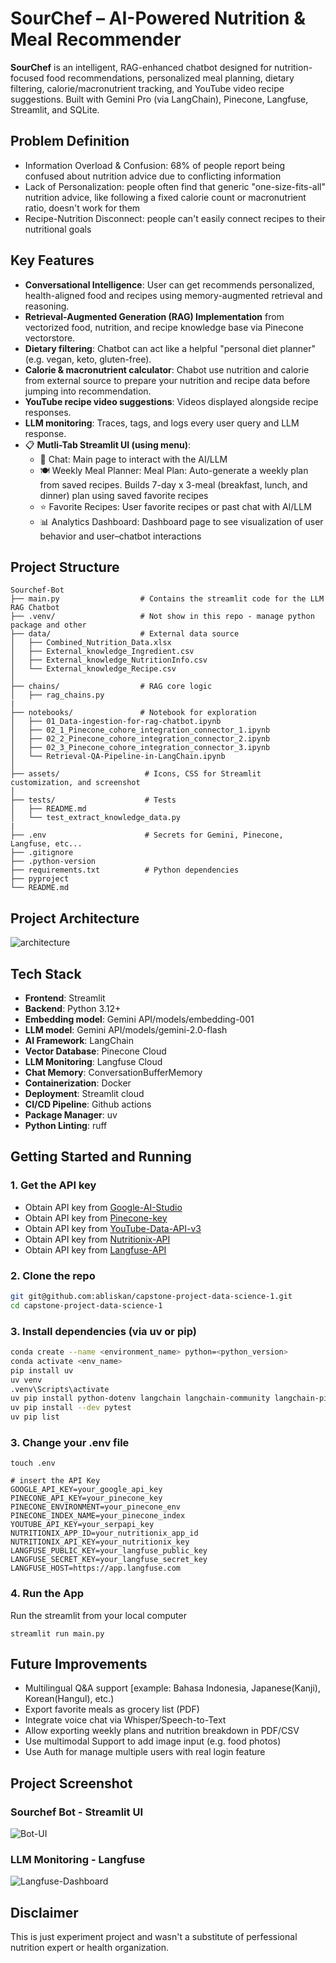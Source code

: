# SourChef – AI-Powered Nutrition & Meal Recommender

**SourChef** is an intelligent, RAG-enhanced chatbot designed for nutrition-focused food recommendations, personalized meal planning, dietary filtering, calorie/macronutrient tracking, and YouTube video recipe suggestions. Built with Gemini Pro (via LangChain), Pinecone, Langfuse, Streamlit, and SQLite.

## Problem Definition
- Information Overload & Confusion: 68% of people report being confused about nutrition advice due to conflicting information
- Lack of Personalization: people often find that generic "one-size-fits-all" nutrition advice, like following a fixed calorie count or macronutrient ratio, doesn't work for them
- Recipe-Nutrition Disconnect: people can't easily connect recipes to their nutritional goals

## Key Features
- **Conversational Intelligence**: User can get recommends personalized, health-aligned food and recipes using memory-augmented retrieval and reasoning.
- **Retrieval-Augmented Generation (RAG) Implementation** from vectorized food, nutrition, and recipe knowledge base via Pinecone vectorstore.
- **Dietary filtering**: Chatbot can act like a helpful "personal diet planner" (e.g. vegan, keto, gluten-free).
- **Calorie & macronutrient calculator**: Chabot use nutrition and calorie from external source to prepare your nutrition and recipe data before jumping into recommendation.
- **YouTube recipe video suggestions**: Videos displayed alongside recipe responses.
- **LLM monitoring**: Traces, tags, and logs every user query and LLM response.
- 📋 **Mutli-Tab Streamlit UI (using menu)**:
  - 💬 Chat: Main page to interact with the AI/LLM
  - 🍽️ Weekly Meal Planner: Meal Plan: Auto-generate a weekly plan from saved recipes. Builds 7-day x 3-meal (breakfast, lunch, and dinner) plan using saved favorite recipes
  - ⭐ Favorite Recipes: User favorite recipes or past chat with AI/LLM
  - 📊 Analytics Dashboard: Dashboard page to see visualization of user behavior and user–chatbot interactions

## Project Structure
```
Sourchef-Bot
├── main.py                  # Contains the streamlit code for the LLM RAG Chatbot
├── .venv/                   # Not show in this repo - manage python package and other
├── data/                    # External data source
│   ├── Combined_Nutrition_Data.xlsx
│   ├── External_knowledge_Ingredient.csv
│   ├── External_knowledge_NutritionInfo.csv
│   └── External_knowledge_Recipe.csv
│
├── chains/                  # RAG core logic
│   ├── rag_chains.py  
|
├── notebooks/               # Notebook for exploration
│   ├── 01_Data-ingestion-for-rag-chatbot.ipynb
│   ├── 02_1_Pinecone_cohore_integration_connector_1.ipynb
│   ├── 02_2_Pinecone_cohore_integration_connector_2.ipynb
│   ├── 02_3_Pinecone_cohore_integration_connector_3.ipynb
│   └── Retrieval-QA-Pipeline-in-LangChain.ipynb
│
├── assets/                   # Icons, CSS for Streamlit customization, and screenshot
│
├── tests/                    # Tests
│   ├── README.md
│   └── test_extract_knowledge_data.py
|
├── .env                      # Secrets for Gemini, Pinecone, Langfuse, etc...
├── .gitignore
├── .python-version
├── requirements.txt          # Python dependencies
├── pyproject
└── README.md
```

## Project Architecture

![architecture](https://github.com/abliskan/capstone-project-rag/blob/main/asset/RAG-workflow.png)


## Tech Stack
- **Frontend**: Streamlit
- **Backend**: Python 3.12+
- **Embedding model**: Gemini API/models/embedding-001
- **LLM model**: Gemini API/models/gemini-2.0-flash
- **AI Framework**: LangChain
- **Vector Database**: Pinecone Cloud
- **LLM Monitoring**: Langfuse Cloud
- **Chat Memory**: ConversationBufferMemory
- **Containerization**: Docker
- **Deployment**: Streamlit cloud
- **CI/CD Pipeline**: Github actions
- **Package Manager**: uv
- **Python Linting**: ruff

## Getting Started and Running

### 1. Get the API key 
- Obtain API key from [Google-AI-Studio](https://aistudio.google.com/app/apikey)
- Obtain API key from [Pinecone-key](https://docs.pinecone.io/guides/projects/manage-api-keys)
- Obtain API key from [YouTube-Data-API-v3](https://developers.google.com/youtube/registering_an_application)
- Obtain API key from [Nutritionix-API](https://www.nutritionix.com/business/api)
- Obtain API key from [Langfuse-API](https://langfuse.com/faq/all/where-are-langfuse-api-keys)

### 2. Clone the repo

```bash
git git@github.com:abliskan/capstone-project-data-science-1.git
cd capstone-project-data-science-1
```

### 3. Install dependencies (via uv or pip)
```bash
conda create --name <environment_name> python=<python_version>
conda activate <env_name>
pip install uv
uv venv
.venv\Scripts\activate
uv pip install python-dotenv langchain langchain-community langchain-pinecone langchain-google-genai langchainhub langfuse pandas streamlit streamlit-extras streamlit-chat requests google-api-python-client
uv pip install --dev pytest
uv pip list
```

### 3. Change your .env file
```
touch .env

# insert the API Key
GOOGLE_API_KEY=your_google_api_key
PINECONE_API_KEY=your_pinecone_key
PINECONE_ENVIRONMENT=your_pinecone_env
PINECONE_INDEX_NAME=your_pinecone_index
YOUTUBE_API_KEY=your_serpapi_key
NUTRITIONIX_APP_ID=your_nutritionix_app_id
NUTRITIONIX_API_KEY=your_nutritionix_key
LANGFUSE_PUBLIC_KEY=your_langfuse_public_key
LANGFUSE_SECRET_KEY=your_langfuse_secret_key
LANGFUSE_HOST=https://app.langfuse.com
```

### 4. Run the App 

Run the streamlit from your local computer
```
streamlit run main.py
```

## Future Improvements
- Multilingual Q&A support [example: Bahasa Indonesia, Japanese(Kanji), Korean(Hangul), etc.)
- Export favorite meals as grocery list (PDF)
- Integrate voice chat via Whisper/Speech-to-Text
- Allow exporting weekly plans and nutrition breakdown in PDF/CSV
- Use multimodal Support to add image input (e.g. food photos)
- Use Auth for manage multiple users with real login feature

## Project Screenshot

### Sourchef Bot - Streamlit UI
![Bot-UI](https://github.com/abliskan/capstone-project-rag/blob/main/asset/SS-RAG-Chatbot-1.PNG)

### LLM Monitoring - Langfuse
![Langfuse-Dashboard](https://github.com/abliskan/capstone-project-rag/blob/main/asset/Langfuse-dashboard-3.PNG)

## Disclaimer
This is just experiment project and wasn't a substitute of perfessional nutrition expert or health organization.
